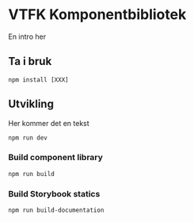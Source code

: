 # VTFK Komponentbibliotek

En intro her

## Ta i bruk

`npm install [XXX]`

## Utvikling

Her kommer det en tekst

`npm run dev`

### Build component library

`npm run build`

### Build Storybook statics

`npm run build-documentation`
